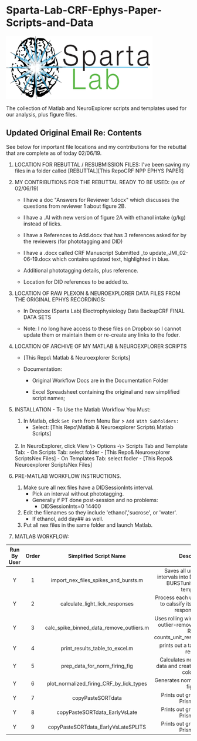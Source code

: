 Sparta-Lab-CRF-Ephys-Paper-Scripts-and-Data
===========================================
<img src="Documentation\Sparta Lab Logo for RSA 2016.png" width=400>

The collection of Matlab and NeuroExplorer scripts and templates used for our
analysis, plus figure files.

Updated Original Email Re: Contents
-----------------------------------

See below for important file locations and my contributions for the rebuttal
that are complete as of today 02/06/19.

1.  LOCATION FOR REBUTTAL / RESUBMISSION FILES: I've been saving my files in a
    folder called [REBUTTAL][This RepoCRF NPP EPHYS PAPER]

2.  MY CONTRIBUTIONS FOR THE REBUTTAL READY TO BE USED: (as of 02/06/19)

    -   I have a doc "Answers for Reviewer 1.docx" which discusses the questions
        from reviewer 1 about figure 2B.

    -   I have a .AI with new version of figure 2A with ethanol intake (g/kg)
        instead of licks.

    -   I have a References to Add.docx that has 3 references asked for by the
        reviewers (for phototagging and DID)

    -   I have a .docx called CRF Manuscript Submitted \_to
        update_JMI_02-06-19.docx which contains updated text, highlighted in
        blue.

    -   Additional phototagging details, plus reference.

    -   Location for DID references to be added to.

3.  LOCATION OF RAW PLEXON & NEUROEXPLORER DATA FILES FROM THE ORIGINAL EPHYS
    RECORDINGS:

    -   In Dropbox (Sparta Lab) Electrophysiology Data BackupCRF FINAL DATA SETS

    -   Note: I no long have access to these files on Dropbox so I cannot update
        them or maintain them or re-create any links to the foder.

4.  LOCATION OF ARCHIVE OF MY MATLAB & NEUROEXPLORER SCRIPTS

    -   [This Repo\\ Matlab & Neuroexplorer Scripts]

    -   Documentation:

        -   Original Workflow Docs are in the Documentation Folder

        -   Excel Spreadsheet containing the original and new simplified script
            names;

5.  INSTALLATION - To Use the Matlab Workflow You Must: 
    1. In Matlab,  click ```Set Path``` from Menu Bar \> ```Add With Subfolders:``` 
         - Select: [This Repo\Matlab & Neuroexplorer
    Scripts\ Matlab Scripts] <br>
    <br>
    2. In NeuroExplorer, click VIew \> Options -\>
    Scripts Tab and Template Tab:
        -  On Scripts Tab: 
        select folder - [This Repo&
    Neuroexplorer ScriptsNex Files] 
        - On Templates Tab: select fodler - [This
    Repo& Neuroexplorer ScriptsNex Files]

6.  PRE-MATLAB WORKFLOW INSTRUCTIONS.
    1.  Make sure all nex files have a DIDSessionInts interval.
        - Pick an interval without phototagging. 
        - Generally if PT done post-session and no problems:
            - DIDSessionInts=0 14400
    2.  Edit the filenames so they include 'ethanol','sucrose', or 'water'.
        - If ethanol, add day## as well. 
    3. Put all nex files in the same folder and launch Matlab. 
7.  MATLAB WORKFLOW:

| Run By User 	| Order 	|          Simplified Script Name          	|                                             Description                                            	| Changed 	|
|:-----------:	|:-----:	|:----------------------------------------:	|:--------------------------------------------------------------------------------------------------:	|:-------:	|
|      Y      	|   1   	|   import_nex_files_spikes_and_bursts.m   	|      Saves all units, neurons, intervals into DATA, calculates BURSTunits. Runs Nex templates.     	|    x    	|
|      Y      	|   2   	|      calculate_light_lick_responses      	|            Process each unit's timestamps to calssify its lick and light-responsiveness            	|    x    	|
|      Y      	|   3   	| calc_spike_binned_data_remove_outliers.m 	| Uses rolling window to calculate outlier-removed binned data. Runs counts_unit_responses_for_table 	|    x    	|
|      Y      	|   4   	|      print_results_table_to_excel.m      	|                              prints out a table of all unit's results                              	|    x    	|
|      Y      	|   5   	|       prep_data_for_norm_firing_fig      	|               Calculates normalized firing data and creates structures for color plot              	|    x    	|
|      Y      	|   6   	| plot_normalized_firing_CRF_by_lick_types 	|                               Generates normalized firing rate figure                              	|    x    	|
|      Y      	|   7   	|             copyPasteSORTdata            	|                               Prints out grouped data for Prism/Excel                              	|         	|
|      Y      	|   8   	|       copyPasteSORTdata_EarlyVsLate      	|                               Prints out grouped data for Prism/Excel                              	|         	|
|      Y      	|   9   	|    copyPasteSORTdata_EarlyVsLateSPLITS   	|                               Prints out grouped data for Prism/Excel                              	|         	|
